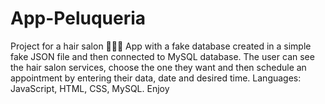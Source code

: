 # App-Peluqueria
Project for a hair salon 🙆🏼‍♀️
App with a fake database created in a simple fake JSON file and then connected to MySQL database.
The user can see the hair salon services, choose the one they want and then schedule an appointment by entering their data, date and desired time. Languages: JavaScript, HTML, CSS, MySQL. Enjoy
